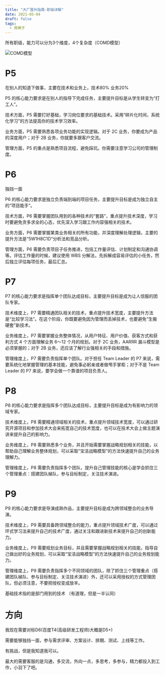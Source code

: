 ```yaml
---
title: "大厂晋升指南-职级详解"
date: 2021-05-04
draft: false
tags:
  - 爬梯子
---
```

所有职级，能力可以分为3个维度，4个复杂度（COMD模型）

![COMD模型](/uploads/2021/05/WechatIMG209.jpg)

# P5

在别人的知道下做事，主要在技术和业务上，技术80%  业务20%

P5 的核心能力要求是在别人的指导下完成任务，主要提升目标是从学生转变为“打工人”。

技术方面，P5 需要打好基础，学习岗位要求的基础技术。采用“碎片化时间，系统化学习”的方法提高你的技术学习效率。

业务方面，P5 需要熟悉各项业务功能的实现逻辑。对于 2C 业务，你要成为产品的深度用户；对于 2B 业务，你就要多跟客户交流。

管理方面，P5 的重点是熟悉项目流程，避免踩坑。你需要注意学习公司的管理制度。

# P6

独挡一面

P6 的核心能力要求是独立负责端到端的项目任务，主要提升目标是成为独立自主的“项目能手”。

技术方面，P6 需要掌握团队用到的各种技术的“套路”，重点提升技术深度，学习时要避免贪多求全的心态，优先深入学习跟工作内容强相关的技术。

业务方面，P6 需要掌握某类业务相关的所有功能，并深度理解处理逻辑，主要的提升方法是“5W1H8C1D”分析法和竞品分析。

管理方面，P6 需要负责项目子任务推进，包括工作量评估、计划制定和沟通协调等。评估工作量的时候，建议使用 WBS 分解法，先拆解成容易评估的小任务，然后独立评估每项任务，最后汇总。


# P7

P7 的核心能力要求是指挥单个团队达成目标，主要提升目标是成为让人信服的团队专家。

技术维度上，P7 需要精通团队相关的技术，重点提升技术宽度，主要提升方法是“比较学习法”。在这个阶段，你既要避免因为管理而丢掉技术，也要避免“生搬硬套”新技术。

业务维度上，P7 需要掌握业务整体情况，从用户特征、用户价值、获客方式和获利方式 4 个方面理解业务 6～12 个月的规划。对于 2C 业务，AARRR 漏斗模型是必须掌握的；对于 2B 业务，还应该了解行业强相关的手段和措施。

管理维度上，P7 需要负责指挥单个团队。对于担任 Team Leader 的 P7 来说，需要系统化地掌握管理的基本技能，避免事必躬亲或者做甩手掌柜；对于不是 Team Leader 的 P7 来说，要学会做一个靠谱的项目负责人。



# P8

P8 的核心能力要求是指挥多个团队达成目标，主要提升目标是成为有影响力的领域专家。

技术维度上，P8 需要精通领域相关的技术，重点提升领域技术宽度，可以通过研究开源项目和参加技术大会来拓宽自己的技术宽度，也可以在技术大会上做主题演讲来提升自己的影响力。

业务维度上，P8 需要熟悉多个业务，并且开始需要掌握战略规划相关的技能，以帮助自己理解业务整体规划，可以采取“宝洁战略模型”的方法快速提升自己的业务理解力。

管理维度上，P8 需要负责指挥多个团队，提升自己管理技能的核心是学会抓住三个管理重点：搭建团队梯队，参与目标制定，关注技术演进。


# P9

P9 的核心能力要求是导演成熟作品，主要提升目标是成为跨领域整合的业务导演。

技术维度上，P9 需要具备跨领域整合的能力，重点提升领域技术广度，可以通过环式学习法来提升自己的技术广度，通过关注和跟进新技术来提升自己的创新能力。

业务维度上，P9 需要规划业务目标，并且需要掌握战略规划相关的技能，指导自己做出好的业务规划，可以采取“宝洁战略模型”的方法快速提升自己的业务规划能力。

管理维度上，P9 需要负责指挥多个不同领域的团队，除了抓住三个管理重点（搭建团队梯队、参与目标制定、关注技术演进）外，还可以采用授权的方式管理团队，但必须注意，不要把授权变成放羊。



基础技术指的是部门用到的技术 （有道理，但是一半认同）


# 方向

我现在需要对标D6(百度T4(高级研发工程师)大概是D5+)

需要能够独挡一面，参与需求评审、方案设计、排期、测试、上线等工作。

有挑战，但是我知道我可以。

最大的需要客服的是沟通，多交流，外向一点，多思考，多参与，精力都投入到工作，小羽下了吧。
